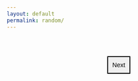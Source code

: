 ```yaml
---
layout: default
permalink: random/
---
```

<script type="module">
    var ideeen = await fetch ('/js/data/ideeen.json').then(rs => rs.json()).then(ideeen => ideeen.ideeen);
    var id;

    function next() {
        id = Math.floor(Math.random() * ideeen.length);
        var idee = ideeen[id];
        document.getElementById("card").innerHTML = `Idee <b>${id + 1}</b>:<br><br>${idee}`;
    }

    document.getElementById("nextButton").addEventListener('click', next);

    next();
</script>
<div class="content">
    <p><span id="card"></span><br><br></p>
    <p><button id="nextButton">Next</button></p>
</div>
<style>
    .content {
        padding: 10px;
    }
    .content p {
        text-align: center;
        max-width: 20em;
        margin: auto;
    }
    #nextButton {
        font-size: 1em;
        padding: 10px;
        border: 2px solid black;
        margin: auto;
    }
</style>
